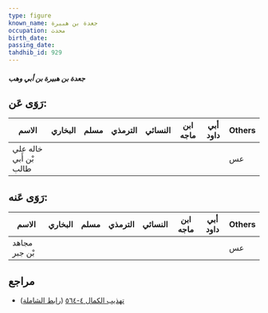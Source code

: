 ```yaml
---
type: figure
known_name: جعدة بن هبيرة
occupation: محدث
birth_date:
passing_date:
tahdhib_id: 929
---
```

##### جعدة بن هبيرة بن أبي وهب

## رَوَى عَن:
| الاسم                  | البخاري | مسلم | الترمذي | النسائي | ابن ماجه | أبي داود | Others |
| ---------------------- | ------- | ---- | ------- | ------- | -------- | -------- | ------ |
| خاله علي بْن أَبي طالب |         |      |         |         |          |          | عس     |
## رَوَى عَنه:
| الاسم         | البخاري | مسلم | الترمذي | النسائي | ابن ماجه | أبي داود | Others |
| ------------- | ------- | ---- | ------- | ------- | -------- | -------- | ------ |
| مجاهد بْن جبر |         |      |         |         |          |          | عس     |
## مراجع
- [تهذيب الكمال ٤-٥٦٤](obsidian://open?vault=Tahdhib-al-Kamal&file=Figures/٩٢٩-جعدة%20بن%20هبيرة%20بن%20أبي%20وهب) ([رابط الشاملة](https://shamela.ws/book/3722/2078))